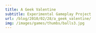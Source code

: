 ```yaml
---
title: A Geek Valentine
subtitle: Experimental Gameplay Project
url: /blog/2010/02/28/a_geek_valentine/
img: /images/games/thumbs/balls3.jpg
---
```


